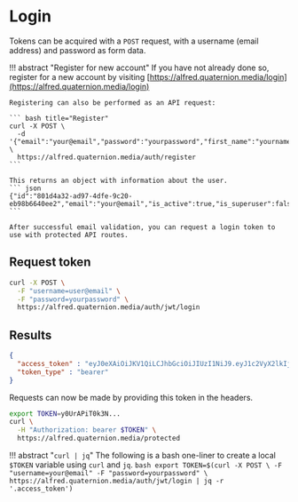 # Login
Tokens can be acquired with a `POST` request, with a username (email address) and password as form data.

!!! abstract "Register for new account"
    If you have not already done so, register for a new account by visiting [https://alfred.quaternion.media/login](https://alfred.quaternion.media/login)
    
    Registering can also be performed as an API request:
    
    ``` bash title="Register"
    curl -X POST \
      -d '{"email":"your@email","password":"yourpassword","first_name":"yourname"}' \
      https://alfred.quaternion.media/auth/register
    ```
    
    This returns an object with information about the user.
    ``` json
    {"id":"801d4a32-ad97-4dfe-9c20-eb98b6640ee2","email":"your@email","is_active":true,"is_superuser":false,"is_verified":false,"first_name":"yourname"}
    ```
    
    After successful email validation, you can request a login token to use with protected API routes.

## Request token
``` bash
curl -X POST \
  -F "username=user@email" \
  -F "password=yourpassword" \
  https://alfred.quaternion.media/auth/jwt/login
```
## Results
``` json
{
  "access_token" : "eyJ0eXAiOiJKV1QiLCJhbGciOiJIUzI1NiJ9.eyJ1c2VyX2lkIjoiZjBmZDg2YTMtMjIwZi00NGQ4LWEwYWMtZjNlMTllYzRjYTE3IiwiYXVkIjpbImZhc3RhcGktdXNlcnM6YXV0aCJdLCJleHAiOjE2Mzc4MDY0MTN9.0eHCVBDbjUkWUY4kwK-VVO-OOVUO6lAfMZUo9XclYlM",
  "token_type" : "bearer"
}
```

Requests can now be made by providing this token in the headers.
``` bash
export TOKEN=y0UrAPiT0k3N...
curl \
  -H "Authorization: bearer $TOKEN" \
  https://alfred.quaternion.media/protected
```


!!! abstract "`curl | jq`"
    The following is a bash one-liner to create a local `$TOKEN` variable using `curl` and `jq`.
    ``` bash
    export TOKEN=$(curl -X POST \
      -F "username=your@email"
      -F "password=yourpassword" \
      https://alfred.quaternion.media/auth/jwt/login | jq -r '.access_token')
    ```
